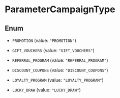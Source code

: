 

# ParameterCampaignType

## Enum


* `PROMOTION` (value: `"PROMOTION"`)

* `GIFT_VOUCHERS` (value: `"GIFT_VOUCHERS"`)

* `REFERRAL_PROGRAM` (value: `"REFERRAL_PROGRAM"`)

* `DISCOUNT_COUPONS` (value: `"DISCOUNT_COUPONS"`)

* `LOYALTY_PROGRAM` (value: `"LOYALTY_PROGRAM"`)

* `LUCKY_DRAW` (value: `"LUCKY_DRAW"`)



